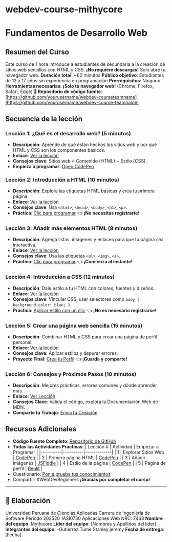 # webdev-course-mithycore
# Fundamentos de Desarrollo Web
## Resumen del Curso
Este curso de 1 hora introduce a estudiantes de secundaria a la creación de sitios web sencillos con HTML y CSS. **¡No
requiere descargas!** Solo abre tu navegador web.
**Duración total**: ~60 minutos
**Público objetivo**: Estudiantes de 12 a 17 años sin experiencia en programación
**Prerrequisitos**: Ninguno
**Herramientas necesarias**: **¡Solo tu navegador web!** (Chrome, Firefox, Safari, Edge)
**📂 Repositorio de código fuente**: [https://github.com/yourusername/webdev-courseteamname](https://github.com/yourusername/webdev-course-teamname)
## Secuencia de la lección
### Lección 1: ¿Qué es el desarrollo web? (5 minutos)
- **Descripción**: Aprende de qué están hechos los sitios web y por qué HTML y CSS son los componentes básicos.
- **Enlace**: [Ver la lección](https://www.youtube.com/watch?v=example-link1)
- **Consejos clave**: Sitios web = Contenido (HTML) + Estilo (CSS).
- **Empieza a programar**: [Open CodePen](https://codepen.io/pen/?template=your-starter)
### Lección 2: Introducción a HTML (10 minutos)
- **Descripción**: Explora las etiquetas HTML básicas y crea tu primera página.
- **Enlace**: [Ver la lección](https://www.youtube.com/watch?v=example-link2)
- **Consejos clave**: Usa `<html>`, `<head>`, `<body>`, `<h1>`, `<p>`.
- **Práctica**: [Clic para programar](https://codepen.io/your-pen-id) 👈 **¡No necesitas registrarte!**
### Lección 3: Añadir más elementos HTML (8 minutos)
- **Descripción**: Agrega listas, imágenes y enlaces para que tu página sea interactiva.
- **Enlace**: [Ver la lección](https://www.youtube.com/watch?v=example-link3)
- **Consejos clave**: Usa las etiquetas `<ul>`, `<img>`, `<a>`.
- **Práctica**: [Clic para programar](https://jsfiddle.net/your-fiddle-id) 👈 **¡Comienza al instante!**
### Lección 4: Introducción a CSS (12 minutos)
- **Descripción**: Dale estilo a tu HTML con colores, fuentes y diseños.
- **Enlace**: [Ver la lección](https://www.youtube.com/watch?v=example-link4)
- **Consejos clave**: Vincular CSS, usar selectores como `body { background-color: blue; }`.
- **Práctica**: [Aplicar estilo con un clic](https://codepen.io/your-css-pen) 👈 **¡No es necesario registrarse!**
### Lección 5: Crear una página web sencilla (15 minutos)
- **Descripción**: Combinar HTML y CSS para crear una página de perfil personal.
- **Enlace**: [Ver la lección](https://www.youtube.com/watch?v=example-link5)
- **Consejos clave**: Aplicar estilos y depurar errores.
- **Proyecto Final**: [Crea tu Perfil](https://replit.com/@your-final-project) 👈 **¡Guarda y comparte!**
### Lección 6: Consejos y Próximos Pasos (10 minutos)
- **Descripción**: Mejores prácticas, errores comunes y dónde aprender más.
- **Enlace**: [Ver Lección](https://www.youtube.com/watch?v=example-link6)
- **Consejos Clave**: Valida el código, explora la Documentación Web de MDN.
- **Comparte tu Trabajo**: [Envía tu Creación](https://forms.gle/your-form)
## Recursos Adicionales
- **Código Fuente Completo**: [Repositorio de GitHub](https://github.com/yourusername/webdev-course-teamname)
- **Todas las Actividades Prácticas**:
| Lección # | Actividad | Empezar a Programar |
|----------|----------|-------------|
| 1 | Explorar Sitios Web | [CodePen](https://codepen.io/your-lesson1) |
| 2 | Primera página HTML | [CodePen](https://codepen.io/your-lesson2) |
| 3 | Añadir imágenes | [JSFiddle](https://jsfiddle.net/your-lesson3) |
| 4 | Estilo de la página | [CodePen](https://codepen.io/your-lesson4) |
| 5 | Página de perfil | [Replit](https://replit.com/@your-lesson5) |
- Cuestionario: [Pon a prueba tus conocimientos](https://forms.gle/your-quiz)
- Compartir: #WebDevBeginners
**¡Gracias por completar el curso!**
---
## 👥 Elaboración
Universidad Peruana de Ciencias Aplicadas
Carrera de Ingeniería de Software
Período 202520
1ASI0730 Aplicaciones Web
NRC: 7468
**Nombre del equipo**: Mythicore
**Líder del equipo**: [Nombres y Apellidos del líder]
**Integrantes del equipo**: -Gutierrez Tume Stanley jeremy
**Fecha de entrega**: [Fecha]
